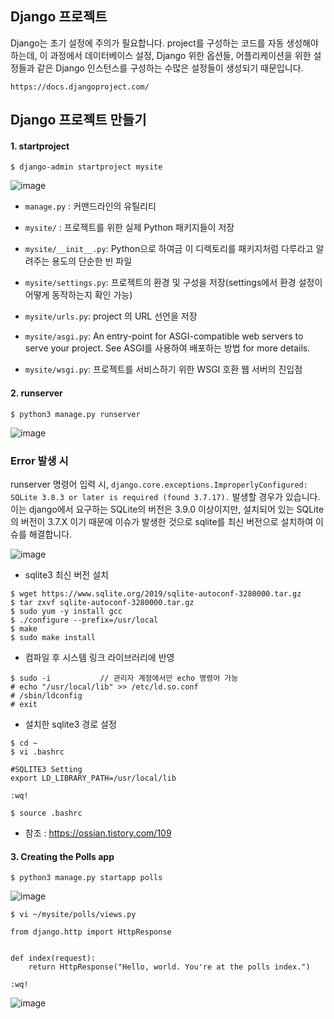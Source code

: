 ## Django 프로젝트

Django는 초기 설정에 주의가 필요합니다. project를 구성하는 코드를 자동 생성해야 하는데, 이 과정에서 데이터베이스 설정, Django 위한 옵션들, 어플리케이션을 위한 설정들과 같은 Django 인스턴스를 구성하는 수많은 설정들이 생성되기 때문입니다.

```
https://docs.djangoproject.com/
```

## Django 프로젝트 만들기

#### 1. startproject

```
$ django-admin startproject mysite
```

![image](https://user-images.githubusercontent.com/56064985/148037481-817adf43-67a8-4bd1-9559-779571978d97.png)


* ```manage.py``` : 커맨드라인의 유틸리티

* ```mysite/``` : 프로젝트를 위한 실제 Python 패키지들이 저장

* ```mysite/__init__.py```: Python으로 하여금 이 디렉토리를 패키지처럼 다루라고 알려주는 용도의 단순한 빈 파일 

* ```mysite/settings.py```: 프로젝트의 환경 및 구성을 저장(settings에서 환경 설정이 어떻게 동작하는지 확인 가능)

* ```mysite/urls.py```: project 의 URL 선언을 저장

* ```mysite/asgi.py```: An entry-point for ASGI-compatible web servers to serve your project. See ASGI를 사용하여 배포하는 방법 for more details.

* ```mysite/wsgi.py```: 프로젝트를 서비스하기 위한 WSGI 호환 웹 서버의 진입점


#### 2. runserver

```
$ python3 manage.py runserver
```

![image](https://user-images.githubusercontent.com/56064985/148042103-e89dec0c-5cdc-4a7a-896a-2c8e32264b10.png)


### Error 발생 시

runserver 명령어 입력 시, ```django.core.exceptions.ImproperlyConfigured: SQLite 3.8.3 or later is required (found 3.7.17).``` 발생할 경우가 있습니다. 이는 django에서 요구하는 SQLite의 버전은 3.9.0 이상이지만, 설치되어 있는 SQLite 의 버전이 3.7.X 이기 때문에 이슈가 발생한 것으로 sqlite를 최신 버전으로 설치하여 이슈를 해결합니다.

![image](https://user-images.githubusercontent.com/56064985/148043797-1895193f-104d-47e1-b1ef-c31119f53b6e.png)

* sqlite3 최신 버전 설치

```
$ wget https://www.sqlite.org/2019/sqlite-autoconf-3280000.tar.gz
$ tar zxvf sqlite-autoconf-3280000.tar.gz
$ sudo yum -y install gcc
$ ./configure --prefix=/usr/local
$ make
$ sudo make install
```

* 컴파일 후 시스템 링크 라이브러리에 반영

```
$ sudo -i           // 관리자 계정에서만 echo 명령어 가능
# echo "/usr/local/lib" >> /etc/ld.so.conf
# /sbin/ldconfig
# exit
```

* 설치한 sqlite3 경로 설정

```
$ cd ~
$ vi .bashrc

#SQLITE3 Setting
export LD_LIBRARY_PATH=/usr/local/lib

:wq!

$ source .bashrc
```

* 참조 : https://ossian.tistory.com/109


#### 3. Creating the Polls app

```
$ python3 manage.py startapp polls
```

![image](https://user-images.githubusercontent.com/56064985/148711093-196efb09-ba03-49a7-825b-696e0ce2c7b0.png)

```
$ vi ~/mysite/polls/views.py

from django.http import HttpResponse


def index(request):
    return HttpResponse("Hello, world. You're at the polls index.")
   
:wq!
```

![image](https://user-images.githubusercontent.com/56064985/148711630-3983b8b2-dfaa-45c4-bb69-0cd7c4cbfddf.png)






